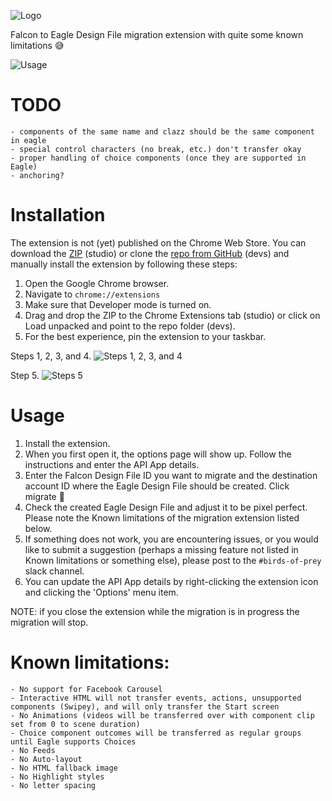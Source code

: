 ![Logo](https://github.com/celtra/birdsOfPrey/blob/master/assets/icon128.png)

Falcon to Eagle Design File migration extension with quite some known limitations 😅

![Usage](https://github.com/celtra/birdsOfPrey/blob/master/assets/falcon_to_eagle_migration.gif)

# TODO
    - components of the same name and clazz should be the same component in eagle
    - special control characters (no break, etc.) don't transfer okay
    - proper handling of choice components (once they are supported in Eagle)
    - anchoring?

# Installation
The extension is not (yet) published on the Chrome Web Store. You can download the [ZIP](https://drive.google.com/file/d/1deo_b8cliPp8AZ2w6N8ax5-sSB67nW8h/view?usp=drive_link) (studio) or clone the [repo from GitHub](https://github.com/celtra/birdsOfPrey) (devs) and manually install the extension by following these steps:
1. Open the Google Chrome browser.
2. Navigate to `chrome://extensions`
3. Make sure that Developer mode is turned on.
4. Drag and drop the ZIP to the Chrome Extensions tab (studio) or click on Load unpacked and point to the repo folder (devs).
5. For the best experience, pin the extension to your taskbar.

Steps 1, 2, 3, and 4.
![Steps 1, 2, 3, and 4](https://github.com/celtra/birdsOfPrey/blob/master/assets/install_extension.png)

Step 5.
![Steps 5](https://github.com/celtra/birdsOfPrey/blob/master/assets/pin_to_taskbar.png)

# Usage
1. Install the extension.
2. When you first open it, the options page will show up. Follow the instructions and enter the API App details.
3. Enter the Falcon Design File ID you want to migrate and the destination account ID where the Eagle Design File should be created. Click migrate 🚀
4. Check the created Eagle Design File and adjust it to be pixel perfect. Please note the Known limitations of the migration extension listed below.
5. If something does not work, you are encountering issues, or you would like to submit a suggestion (perhaps a missing feature not listed in Known limitations or something else), please post to the `#birds-of-prey` slack channel.
6. You can update the API App details by right-clicking the extension icon and clicking the 'Options' menu item.

NOTE: if you close the extension while the migration is in progress the migration will stop.

# Known limitations:
    - No support for Facebook Carousel
    - Interactive HTML will not transfer events, actions, unsupported components (Swipey), and will only transfer the Start screen
    - No Animations (videos will be transferred over with component clip set from 0 to scene duration)
    - Choice component outcomes will be transferred as regular groups until Eagle supports Choices
    - No Feeds
    - No Auto-layout
    - No HTML fallback image
    - No Highlight styles
    - No letter spacing
